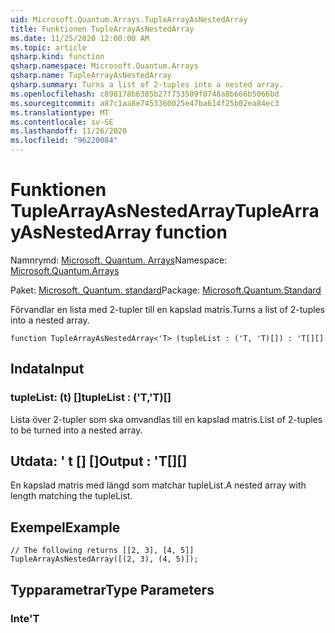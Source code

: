 ```yaml
---
uid: Microsoft.Quantum.Arrays.TupleArrayAsNestedArray
title: Funktionen TupleArrayAsNestedArray
ms.date: 11/25/2020 12:00:00 AM
ms.topic: article
qsharp.kind: function
qsharp.namespace: Microsoft.Quantum.Arrays
qsharp.name: TupleArrayAsNestedArray
qsharp.summary: Turns a list of 2-tuples into a nested array.
ms.openlocfilehash: c898178b6385b27f753509f0748a8b666b5066bd
ms.sourcegitcommit: a87c1aa8e7453360025e47ba614f25b02ea84ec3
ms.translationtype: MT
ms.contentlocale: sv-SE
ms.lasthandoff: 11/26/2020
ms.locfileid: "96220084"
---
```

# <a name="tuplearrayasnestedarray-function"></a><span data-ttu-id="50b62-102">Funktionen TupleArrayAsNestedArray</span><span class="sxs-lookup"><span data-stu-id="50b62-102">TupleArrayAsNestedArray function</span></span>

<span data-ttu-id="50b62-103">Namnrymd: [Microsoft. Quantum. Arrays](xref:Microsoft.Quantum.Arrays)</span><span class="sxs-lookup"><span data-stu-id="50b62-103">Namespace: [Microsoft.Quantum.Arrays](xref:Microsoft.Quantum.Arrays)</span></span>

<span data-ttu-id="50b62-104">Paket: [Microsoft. Quantum. standard](https://nuget.org/packages/Microsoft.Quantum.Standard)</span><span class="sxs-lookup"><span data-stu-id="50b62-104">Package: [Microsoft.Quantum.Standard](https://nuget.org/packages/Microsoft.Quantum.Standard)</span></span>


<span data-ttu-id="50b62-105">Förvandlar en lista med 2-tupler till en kapslad matris.</span><span class="sxs-lookup"><span data-stu-id="50b62-105">Turns a list of 2-tuples into a nested array.</span></span>

```qsharp
function TupleArrayAsNestedArray<'T> (tupleList : ('T, 'T)[]) : 'T[][]
```


## <a name="input"></a><span data-ttu-id="50b62-106">Indata</span><span class="sxs-lookup"><span data-stu-id="50b62-106">Input</span></span>

### <a name="tuplelist--tt"></a><span data-ttu-id="50b62-107">tupleList: (t) []</span><span class="sxs-lookup"><span data-stu-id="50b62-107">tupleList : ('T,'T)[]</span></span>

<span data-ttu-id="50b62-108">Lista över 2-tupler som ska omvandlas till en kapslad matris.</span><span class="sxs-lookup"><span data-stu-id="50b62-108">List of 2-tuples to be turned into a nested array.</span></span>



## <a name="output--t"></a><span data-ttu-id="50b62-109">Utdata: ' t [] []</span><span class="sxs-lookup"><span data-stu-id="50b62-109">Output : 'T[][]</span></span>

<span data-ttu-id="50b62-110">En kapslad matris med längd som matchar tupleList.</span><span class="sxs-lookup"><span data-stu-id="50b62-110">A nested array with length matching the tupleList.</span></span>

## <a name="example"></a><span data-ttu-id="50b62-111">Exempel</span><span class="sxs-lookup"><span data-stu-id="50b62-111">Example</span></span>

```qsharp
// The following returns [[2, 3], [4, 5]]
TupleArrayAsNestedArray([(2, 3), (4, 5)]);
```

## <a name="type-parameters"></a><span data-ttu-id="50b62-112">Typparametrar</span><span class="sxs-lookup"><span data-stu-id="50b62-112">Type Parameters</span></span>

### <a name="t"></a><span data-ttu-id="50b62-113">Inte</span><span class="sxs-lookup"><span data-stu-id="50b62-113">'T</span></span>


